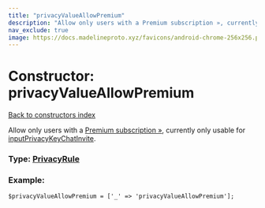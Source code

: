 ```yaml
---
title: "privacyValueAllowPremium"
description: "Allow only users with a Premium subscription », currently only usable for inputPrivacyKeyChatInvite."
nav_exclude: true
image: https://docs.madelineproto.xyz/favicons/android-chrome-256x256.png
---
```

# Constructor: privacyValueAllowPremium  
[Back to constructors index](/API_docs/constructors/index.html)



Allow only users with a [Premium subscription »](https://core.telegram.org/api/premium), currently only usable for [inputPrivacyKeyChatInvite](../constructors/inputPrivacyKeyChatInvite.html).




### Type: [PrivacyRule](/API_docs/types/PrivacyRule.html)


### Example:

```
$privacyValueAllowPremium = ['_' => 'privacyValueAllowPremium'];
```  
